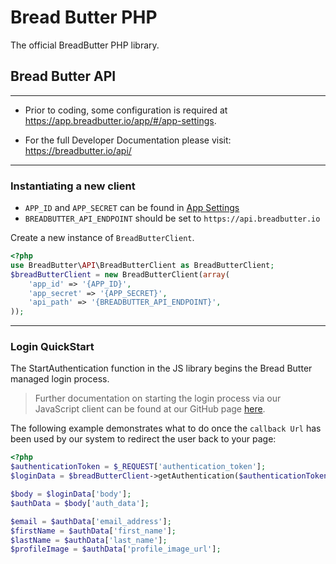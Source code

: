 # Bread Butter PHP

The official BreadButter PHP library.

## Bread Butter API
---

- Prior to coding, some configuration is required at https://app.breadbutter.io/app/#/app-settings.

- For the full Developer Documentation please visit: https://breadbutter.io/api/

---
### Instantiating a new client

- `APP_ID` and `APP_SECRET` can be found in [App Settings](https://app.breadbutter.io/app/#/app-settings)
- `BREADBUTTER_API_ENDPOINT` should be set to `https://api.breadbutter.io`

Create a new instance of `BreadButterClient`.  
```php
<?php
use BreadButter\API\BreadButterClient as BreadButterClient;
$breadButterClient = new BreadButterClient(array(
    'app_id' => '{APP_ID}',
    'app_secret' => '{APP_SECRET}',
    'api_path' => '{BREADBUTTER_API_ENDPOINT}',
));
```
---
### Login QuickStart
The StartAuthentication function in the JS library begins the Bread Butter managed login process.
>Further documentation on starting the login process via our JavaScript client can be found at our GitHub page [here](https://github.com/BreadButter/BreadButter-js). 

The following example demonstrates what to do once the `callback Url` has been used by our system to redirect the user back to your page:
```php
<?php
$authenticationToken = $_REQUEST['authentication_token'];
$loginData = $breadButterClient->getAuthentication($authenticationToken);

$body = $loginData['body'];
$authData = $body['auth_data'];

$email = $authData['email_address'];
$firstName = $authData['first_name'];
$lastName = $authData['last_name'];
$profileImage = $authData['profile_image_url'];
```
